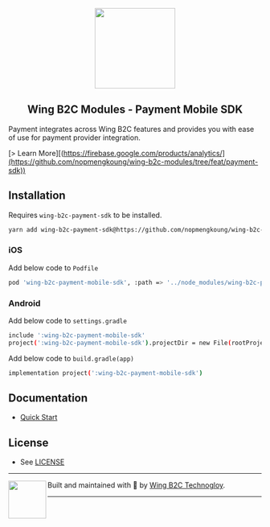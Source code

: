 <p align="center">
  <a href="https://github.com/nopmengkoung/wing-b2c-modules/tree/feat/payment-sdk">
    <img width="160px" src="https://stage-new-wingmall.web.app/static/media/wing-mall-full-new.9d01c56b.png"><br/>
  </a>
  <h2 align="center">Wing B2C Modules - Payment Mobile SDK</h2>
</p>

Payment integrates across Wing B2C features and provides
you with ease of use for payment provider integration.

[> Learn More][(https://firebase.google.com/products/analytics/](https://github.com/nopmengkoung/wing-b2c-modules/tree/feat/payment-sdk))

## Installation

Requires `wing-b2c-payment-sdk` to be installed.

```bash
yarn add wing-b2c-payment-sdk@https://github.com/nopmengkoung/wing-b2c-modules.git#PaymentSDK-v1.0.0-beta wing-b2c-payment-mobile-sdk@https://github.com/nopmengkoung/wing-b2c-modules.git#PaymentMobileSDK-v1.0.0-beta
```

### iOS
Add below code to `Podfile`

```bash
pod 'wing-b2c-payment-mobile-sdk', :path => '../node_modules/wing-b2c-payment-mobile-sdk'
```

### Android
Add below code to `settings.gradle`

```bash
include ':wing-b2c-payment-mobile-sdk'
project(':wing-b2c-payment-mobile-sdk').projectDir = new File(rootProject.projectDir, '../node_modules/wing-b2c-payment-mobile-sdk/android')
```

Add below code to `build.gradle(app)`

```bash
implementation project(':wing-b2c-payment-mobile-sdk')
```




## Documentation

- [Quick Start](https://github.com/nopmengkoung/wing-b2c-modules/blob/main/docs/payment/usage/index.md)


## License

- See [LICENSE](/LICENSE)

---

<p>
  <img align="left" width="75px" src="https://static.invertase.io/assets/invertase-logo-small.png">
  <p align="left">
    Built and maintained with 💛 by <a href="https://invertase.io">Wing B2C Technogloy</a>.
  </p>
</p>

---
